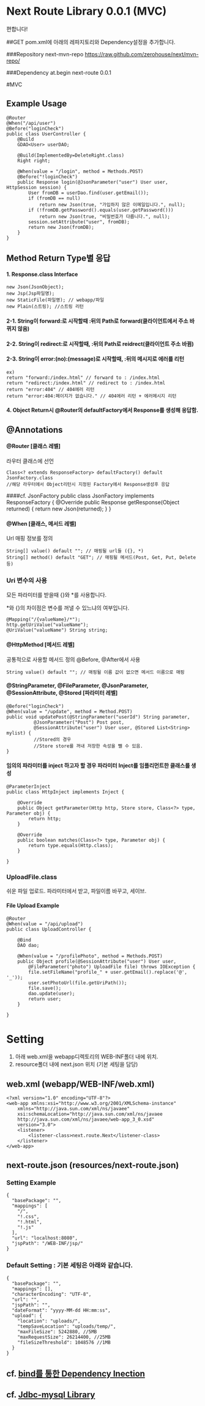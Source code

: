 # Next Route Library 0.0.1 (MVC)
편합니다!


##GET
pom.xml에 아래의 레파지토리와 Dependency설정을 추가합니다.

###Repository
    <repository>
        <id>next-mvn-repo</id>
        <url>https://raw.github.com/zerohouse/next/mvn-repo/</url>
    </repository>

###Dependency
	<dependency>
		<groupId>at.begin</groupId>
		<artifactId>next-route</artifactId>
		<version>0.0.1</version>
	</dependency>


#MVC

## Example Usage

    @Router
    @When("/api/user")
    @Before("loginCheck")
	public class UserController {
		@Build
		GDAO<User> userDAO;
	
		@Build(ImplementedBy=DeleteRight.class)
		Right right;
		
		@When(value = "/login", method = Methods.POST)
        @Before("!loginCheck")
		public Response login(@JsonParameter("user") User user, HttpSession session) {
			User fromDB = userDao.find(user.getEmail());
			if (fromDB == null)
				return new Json(true, "가입하지 않은 이메일입니다.", null);
			if (!fromDB.getPassword().equals(user.getPassword()))
				return new Json(true, "비밀번호가 다릅니다.", null);
			session.setAttribute("user", fromDB);
			return new Json(fromDB);
		}
	}
    
## Method Return Type별 응답
#### 1. Response.class Interface
    new Json(JsonObject);
    new Jsp(Jsp파일명);
    new StaticFile(파일명); // webapp/파일
    new Plain(스트링); //스트링 리턴
    
#### 2-1. String이 forward:로 시작할때 :뒤의 Path로 forward(클라이언트에서 주소 바뀌지 않음)
#### 2-2. String이 redirect:로 시작할때, :뒤의 Path로 reidrect(클라이언트 주소 바뀜) 
#### 2-3. String이 error:(no):(message)로 시작할때, :뒤의 메시지로 에러를 리턴
	ex)
	return "forward:/index.html" // forward to : /index.html 
	return "redirect:/index.html" // redirect to : /index.html 
	return "error:404" // 404에러 리턴
	return "error:404:페이지가 없습니다." // 404에러 리턴 + 에러메시지 리턴
#### 4. Object Return시 @Router의 defaultFactory에서 Response를 생성해 응답함.




## @Annotations
#### @Router [클래스 레벨]
라우터 클래스에 선언

    Class<? extends ResponseFactory> defaultFactory() default JsonFactory.class
    //해당 라우터에서 Object리턴시 지정된 Factory에서 Response생성후 응답    

####cf. JsonFactory
    public class JsonFactory implements ResponseFactory {
        @Override
    	public Response getResponse(Object returned) {
    		return new Json(returned);
    	}
    }


#### @When [클래스, 메서드 레벨]
Url 매핑 정보를 정의

    String[] value() default ""; // 매핑될 url들 ({}, *)
    String[] method() default "GET"; // 매핑될 메서드(Post, Get, Put, Delete등) 
	
### Uri 변수의 사용
모든 파라미터를 받을때 {}와 \*를 사용합니다.

\*와 {}의 차이점은 변수를 꺼낼 수 있느냐의 여부입니다.

	@Mapping("/{valueName}/*");
	http.getUriValue("valueName");
    @UriValue("valueName") String string;


#### @HttpMethod [메서드 레벨]
공통적으로 사용할 메서드 정의 @Before, @After에서 사용

    String value() default ""; // 매핑될 이름 값이 없으면 메서드 이름으로 매핑
    
#### @StringParameter, @FileParameter, @JsonParameter, @SessionAttribute, @Stored [파라미터 레벨]

    @Before("loginCheck")
    @When(value = "/update", method = Method.POST)
    public void updatePost(@StringParameter("userId") String parameter,
              @JsonParameter("Post") Post post,
              @SessionAttribute("user") User user, @Stored List<String> mylist) {
              //Stored의 경우
              //Store store를 꺼내 저장한 속성을 뺄 수 있음.
    }
    
#### 임의의 파라미터를 inject 하고자 할 경우 파라미터 Inject를 임플리먼트한 클래스를 생성
    @ParameterInject
    public class HttpInject implements Inject {
    
        @Override
    	public Object getParameter(Http http, Store store, Class<?> type, Parameter obj) {
    		return http;
    	}
    
    	@Override
    	public boolean matches(Class<?> type, Parameter obj) {
    		return type.equals(Http.class);
    	}
    
    }



### UploadFile.class
쉬운 파일 업로드. 파라미터에서 받고, 파일이름 바꾸고, 세이브.

#### File Upload Example
    
    
    @Router
    @When(value = "/api/upload")
    public class UploadController {
    
        @Bind
    	DAO dao;
    
    	@When(value = "/profilePhoto", method = Methods.POST)
    	public Object profile(@SessionAttribute("user") User user,
            @FileParameter("photo") UploadFile file) throws IOException {
    		file.setFileName("profile_" + user.getEmail().replace('@', '_'));
    		user.setPhotoUrl(file.getUriPath());
    		file.save();
    		dao.update(user);
    		return user;
    	}
    
    }



# Setting
1. 아래 web.xml을 webapp디렉토리의 WEB-INF폴더 내에 위치.
2. resource폴더 내에 next.json 위치 (기본 세팅을 담당)

## web.xml (webapp/WEB-INF/web.xml)
    <?xml version="1.0" encoding="UTF-8"?>
    <web-app xmlns:xsi="http://www.w3.org/2001/XMLSchema-instance"
        xmlns="http://java.sun.com/xml/ns/javaee"
    	xsi:schemaLocation="http://java.sun.com/xml/ns/javaee
    	http://java.sun.com/xml/ns/javaee/web-app_3_0.xsd"
    	version="3.0">
    	<listener>
    		<listener-class>next.route.Next</listener-class>
    	</listener>
    </web-app>


## next-route.json (resources/next-route.json)
### Setting Example
	{
	  "basePackage": "",
	  "mappings": [
	    "/",
        "!.css",
        "!.html",
        "!.js"
	  ],
	  "url": "localhost:8080",
	  "jspPath": "/WEB-INF/jsp/"
	}



### Default Setting : 기본 세팅은 아래와 같습니다.
	{
	  "basePackage": "",
	  "mappings": [],
	  "characterEncoding": "UTF-8",
	  "url": "",
	  "jspPath": "",
	  "dateFormat": "yyyy-MM-dd HH:mm:ss",
	  "upload": {
	    "location": "uploads/",
	    "tempSaveLocation": "uploads/temp/",
	    "maxFileSize": 5242880, //5MB
	    "maxRequestSize": 26214400, //25MB
	    "fileSizeThreshold": 1048576 //1MB
	  }
	}


## cf. [bind를 통한 Dependency Inection](https://github.com/zerohouse/next-bind)
## cf. [Jdbc-mysql Library](https://github.com/zerohouse/next-jdbc-mysql)
